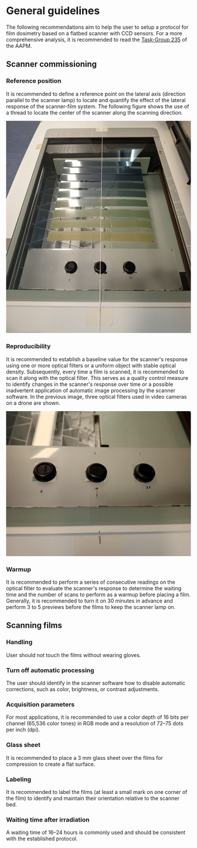 # General guidelines

The following recommendations aim to help the user to setup a protocol for film dosimetry based on a flatbed scanner with CCD sensors. For a more comprehensive analysis, it is recommended to read the [Task-Group 235](https://doi.org/10.1002/mp.14497) of the AAPM.

## Scanner commissioning

### Reference position

It is recommended to define a reference point on the lateral axis (direction parallel to the scanner lamp) to locate and quantify the effect of the lateral response of the scanner-film system.
The following figure shows the use of a thread to locate the center of the scanner along the scanning direction.

![Center of the scanner](../assets/Center_of_the_scanner.jpeg)

### Reproducibility

It is recommended to establish a baseline value for the scanner's response using one or more optical filters or a uniform object with stable optical density. Subsequently, every time a film is scanned, it is recommended to scan it along with the optical filter. This serves as a quality control measure to identify changes in the scanner's response over time or a possible inadvertent application of automatic image processing by the scanner software. In the previous image, three optical filters used in video cameras on a drone are shown.

![Optical filters](../assets/optical_filters.jpeg)

### Warmup

It is recommended to perform a series of consecutive readings on the optical filter to evaluate the scanner's response to determine the waiting time and the number of scans to perform as a warmup before placing a film. Generally, it is recommended to turn it on 30 minutes in advance and perform 3 to 5 previews before the films to keep the scanner lamp on.

## Scanning films

### Handling

User should not touch the films without wearing gloves. 

### Turn off automatic processing

The user should identify in the scanner software how to disable automatic corrections, such as color, brightness, or contrast adjustments.

### Acquisition parameters

For most applications, it is recommended to use a color depth of 16 bits per channel (65,536 color tones) in RGB mode and a resolution of 72–75 dots per inch (dpi).

### Glass sheet

It is recommended to place a 3 mm glass sheet over the films for compression to create a flat surface.

### Labeling

It is recommended to label the films (at least a small mark on one corner of the film) to identify and maintain their orientation relative to the scanner bed.

### Waiting time after irradiation

A waiting time of 16–24 hours is commonly used and should be consistent with the established protocol.
